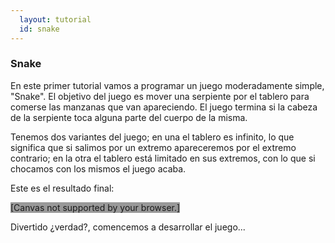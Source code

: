 ```yaml
---
  layout: tutorial
  id: snake
---
```

### Snake
En este primer tutorial vamos a programar un juego moderadamente simple, "Snake". El objetivo del juego es mover una serpiente
por el tablero para comerse las manzanas que van apareciendo. El juego termina si la cabeza de la serpiente toca alguna parte
del cuerpo de la misma.

Tenemos dos variantes del juego; en una el tablero es infinito, lo que significa que si salimos por un extremo apareceremos por
el extremo contrario; en la otra el tablero está limitado en sus extremos, con lo que si chocamos con los mismos el juego acaba.

Este es el resultado final:

<div class="game_example">
  <script type="application/javascript" src="assets/game-01.js"></script>
  <canvas id="canvas" width="700" height="350" style="background:#999">[Canvas not supported by your browser.]</canvas>
</div>

Divertido ¿verdad?, comencemos a desarrollar el juego...
